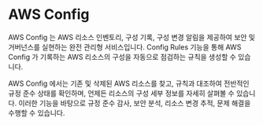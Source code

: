 # AWS Config

AWS Config 는 AWS 리소스 인벤토리, 구성 기록, 구성 변경 알림을 제공하여 보안 및 거버넌스를 실현하는 완전 관리형 서비스입니다. Config Rules 기능을 통해 AWS Config 가 기록하는 AWS 리소스의 구성을 자동으로 점검하는 규칙을 생성할 수 있습니다.

AWS Config 에서는 기존 및 삭제된 AWS 리소스를 찾고, 규칙과 대조하여 전반적인 규정 준수 상태를 확인하며, 언제든 리소스의 구성 세부 정보를 자세히 살펴볼 수 있습니다. 이러한 기능을 바탕으로 규정 준수 감사, 보안 분석, 리소스 변경 추적, 문제 해결을 수행할 수 있습니다.
